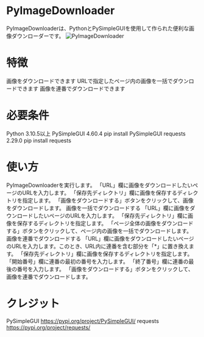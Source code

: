 # PyImageDownloader

PyImageDownloaderは、PythonとPySimpleGUIを使用して作られた便利な画像ダウンローダーです。
![PyImageDownloader](https://user-images.githubusercontent.com/124559210/236590781-a2266cd0-68dc-4dd6-be44-f6104e7d919d.jpg)

# 特徴
画像をダウンロードできます
URLで指定したページ内の画像を一括でダウンロードできます
画像を連番でダウンロードできます

# 必要条件
Python 3.10.5以上
PySimpleGUI 4.60.4
    pip install PySimpleGUI
requests 2.29.0
    pip install requests



# 使い方
PyImageDownloaderを実行します。
「URL」欄に画像をダウンロードしたいページのURLを入力します。
「保存先ディレクトリ」欄に画像を保存するディレクトリを指定します。
「画像をダウンロードする」ボタンをクリックして、画像をダウンロードします。
画像を一括でダウンロードする
「URL」欄に画像をダウンロードしたいページのURLを入力します。
「保存先ディレクトリ」欄に画像を保存するディレクトリを指定します。
「ページ全体の画像をダウンロードする」ボタンをクリックして、ページ内の画像を一括でダウンロードします。
画像を連番でダウンロードする
「URL」欄に画像をダウンロードしたいページのURLを入力します。このとき、URL内に連番を含む部分を「*」に置き換えます。
「保存先ディレクトリ」欄に画像を保存するディレクトリを指定します。
「開始番号」欄に連番の最初の番号を入力します。
「終了番号」欄に連番の最後の番号を入力します。
「画像をダウンロードする」ボタンをクリックして、画像を連番でダウンロードします。

# クレジット
PySimpleGUI
https://pypi.org/project/PySimpleGUI/
requests
https://pypi.org/project/requests/